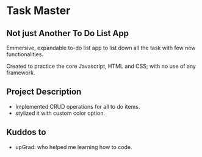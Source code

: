 # Task Master

## Not just Another To Do List App

Emmersive, expandable to-do list app to list down all the task with few new functionalities.

Created to practice the core Javascript, HTML and CSS; with no use of any framework.

## Project Description

- Implemented CRUD operations for all to do items.
- stylized it with custom color option.

## Kuddos to

- upGrad: who helped me learning how to code.
